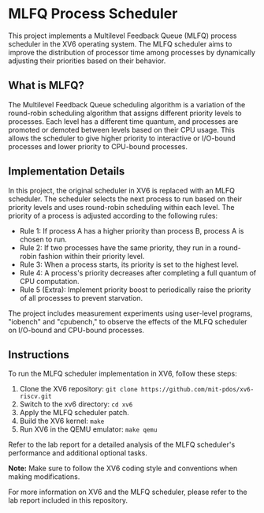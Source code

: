 # MLFQ Process Scheduler

This project implements a Multilevel Feedback Queue (MLFQ) process scheduler in the XV6 operating system. The MLFQ scheduler aims to improve the distribution of processor time among processes by dynamically adjusting their priorities based on their behavior.

## What is MLFQ?

The Multilevel Feedback Queue scheduling algorithm is a variation of the round-robin scheduling algorithm that assigns different priority levels to processes. Each level has a different time quantum, and processes are promoted or demoted between levels based on their CPU usage. This allows the scheduler to give higher priority to interactive or I/O-bound processes and lower priority to CPU-bound processes.

## Implementation Details

In this project, the original scheduler in XV6 is replaced with an MLFQ scheduler. The scheduler selects the next process to run based on their priority levels and uses round-robin scheduling within each level. The priority of a process is adjusted according to the following rules:

- Rule 1: If process A has a higher priority than process B, process A is chosen to run.
- Rule 2: If two processes have the same priority, they run in a round-robin fashion within their priority level.
- Rule 3: When a process starts, its priority is set to the highest level.
- Rule 4: A process's priority decreases after completing a full quantum of CPU computation.
- Rule 5 (Extra): Implement priority boost to periodically raise the priority of all processes to prevent starvation.

The project includes measurement experiments using user-level programs, "iobench" and "cpubench," to observe the effects of the MLFQ scheduler on I/O-bound and CPU-bound processes.

## Instructions

To run the MLFQ scheduler implementation in XV6, follow these steps:

1. Clone the XV6 repository: `git clone https://github.com/mit-pdos/xv6-riscv.git`
2. Switch to the xv6 directory: `cd xv6`
3. Apply the MLFQ scheduler patch.
4. Build the XV6 kernel: `make`
5. Run XV6 in the QEMU emulator: `make qemu`

Refer to the lab report for a detailed analysis of the MLFQ scheduler's performance and additional optional tasks.

**Note:** Make sure to follow the XV6 coding style and conventions when making modifications.

For more information on XV6 and the MLFQ scheduler, please refer to the lab report included in this repository.
